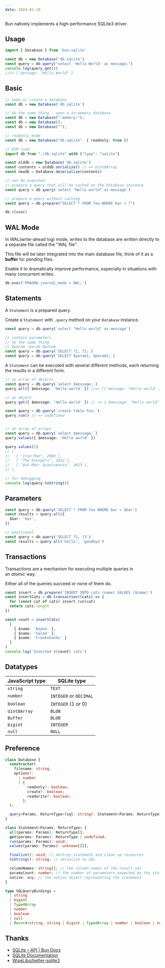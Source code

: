 ```yaml
---
date: 2024-01-18
---
```


Bun natively implements a high-performance SQLite3 driver.

## Usage

```ts
import { Database } from 'bun:sqlite'

const db = new Database('db.sqlite')
const query = db.query("select 'Hello World' as message;")
console.log(query.get())
//=> { message: "Hello World" }
```

## Basic

```ts
// open or create a database
const db = new Database('db.sqlite')

// do the same thing - open a in-memory database
const db = new Database(":memory:");
const db = new Database();
const db = new Database("");

// readonly mode
const db = new Database("db.sqlite", { readonly: true })

// ESM load
import db from "./db.sqlite" with {"type": "sqlite"}

const olddb = new Database('db.sqlite')
const contents = olddb.serialize() // => Uint8Array
const newdb = Database.deserialize(contents)

// not be executed
// prepare a query that will be cached on the Database instance 
const query = db.query(`select "Hello world" as message`)

// prepare a query without caching 
const query = db.prepare("SELECT * FROM foo WHERE bar = ?")

db.close()
```


## WAL Mode

In WAL(write-ahead log) mode, writes to the database are written directly to a separate file called the "WAL file". 

This file will be later integrated into the main database file, think of it as a **buffer** for pending files.

Enable it to dramatically improve performance, especially in situations with many concurrent writes.

```ts
db.exec('PRAGMA journal_mode = WAL;')
```


## Statements

A `Statement` is a prepared query.

Create a `Statement` with `.query` method on your `Database` instance.

```ts
const query = db.query(`select "Hello world" as message`)

// contain parameters
// do the same thing
// $param :param @param
const query = db.query(`SELECT ?1, ?2;`)
const query = db.query(`SELECT $param1, $param2;`)
```

A `Statement` can be executed with several different methods, each returning the results in a different form.

```ts
// an array of objects
const query = db.query(`select $message;`)
query.all({ $message: 'Hello world' }) //=> [{ message: "Hello world" }]

// an object
query.get({ $message: 'Hello world' }) // => { $message: "Hello world" }

const query = db.query(`create table foo;`)
query.run() // => undefined


// an array of arrays
const query = db.query(`select $message;`)
query.values({ $message: 'Hello world' })

query.values(2)
// [
//   [ "Iron Man", 2008 ],
//   [ "The Avengers", 2012 ],
//   [ "Ant-Man: Quantumania", 2023 ],
// ]

// for debugging
console.log(query.toString())
```

## Parameters

```ts
const query = db.query('SELECT * FROM foo WHERE bar = $bar')
const results = query.all({
  $bar: 'bar',
})

// positional
const query = db.query('SELECT ?1, ?2')
const results = query.all('hello', 'goodbye')
```


## Transactions

Transactions are a mechanism for executing multiple queries in an _atomic_ way.

Either all of the queries succeed or none of them do.

```ts
const insert = db.prepare('INSERT INTO cats (name) VALUES ($name)')
const insertCats = db.transaction((cats) => {
  for (const cat of cats) insert.run(cat)
  return cats.length
})

const count = insertCats(
  [
    { $name: 'Keanu' }, 
    { $name: 'Salem' }, 
    { $name: 'Crookshanks' }
  ]
)
console.log(`Inserted ${count} cats`)
```

## Datatypes

|JavaScript type|SQLite type|
|---|---|
|`string`|`TEXT`|
|`number`|`INTEGER` or `DECIMAL`|
|`boolean`|`INTEGER` (1 or 0)|
|`Uint8Array`|`BLOB`|
|`Buffer`|`BLOB`|
|`bigint`|`INTEGER`|
|`null`|`NULL`|

## Preference

```ts
class Database {
  constructor(
    filename: string,
    options?:
      | number
      | {
          readonly?: boolean;
          create?: boolean;
          readwrite?: boolean;
        },
  );

  query<Params, ReturnType>(sql: string): Statement<Params, ReturnType>;
}

class Statement<Params, ReturnType> {
  all(params: Params): ReturnType[];
  get(params: Params): ReturnType | undefined;
  run(params: Params): void;
  values(params: Params): unknown[][];

  finalize(): void; // destroy statement and clean up resources
  toString(): string; // serialize to SQL

  columnNames: string[]; // the column names of the result set
  paramsCount: number; // the number of parameters expected by the statement
  native: any; // the native object representing the statement
}

type SQLQueryBindings =
  | string
  | bigint
  | TypedArray
  | number
  | boolean
  | null
  | Record<string, string | bigint | TypedArray | number | boolean | null>;
```

## Thanks

- [SQLite – API | Bun Docs](https://bun.sh/docs/api/sqlite)
- [SQLite Documentation](https://www.sqlite.org/docs.html)
- [WiseLibs/better-sqlite3](https://github.com/WiseLibs/better-sqlite3#documentation)
